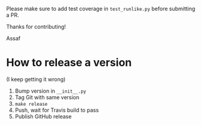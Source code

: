 Please make sure to add test coverage in `test_runlike.py` before submitting a PR.

Thanks for contributing!

Assaf

# How to release a version

(I keep getting it wrong)

1. Bump version in `__init__.py`
1. Tag Git with same version
1. `make release`
1. Push, wait for Travis build to pass
1. Publish GitHub release
